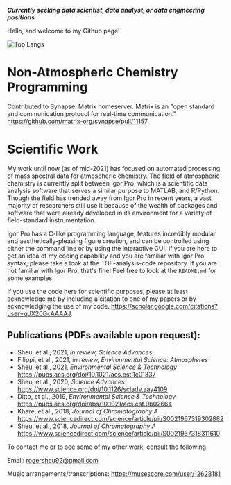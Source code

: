 ***Currently seeking data scientist, data analyst, or data engineering positions***

Hello, and welcome to my Github page!

![Top Langs](https://github-readme-stats.vercel.app/api/top-langs/?username=rogersheu&theme=dark)

Non-Atmospheric Chemistry Programming
==============
Contributed to Synapse: Matrix homeserver. Matrix is an "open standard and communication protocol for real-time communication."
https://github.com/matrix-org/synapse/pull/11157

Scientific Work
==============
My work until now (as of mid-2021) has focused on automated processing of mass spectral data for atmospheric chemistry. 
The field of atmospheric chemistry is currently split between Igor Pro, which is a scientific data analysis software that serves a similar purpose to MATLAB, and R/Python. Though the field has trended away from Igor Pro in recent years, a vast majority of researchers still use it because of the wealth of packages and software that were already developed in its environment for a variety of field-standard instrumentation.

Igor Pro has a C-like programming language, features incredibly modular and aesthetically-pleasing figure creation, and can be controlled using either the command line or by using the interactive GUI. If you are here to get an idea of my coding capability and you are familiar with Igor Pro syntax, please take a look at the TOF-analysis-code repository. If you are not familiar with Igor Pro, that's fine! Feel free to look at the ```README.md``` for some examples.

If you use the code here for scientific purposes, please at least acknowledge me by including a citation to one of my papers or by acknowledging the use of my code.
https://scholar.google.com/citations?user=qJX20GcAAAAJ.

Publications (PDFs available upon request):
-------------------

* Sheu, et al., 2021, *in review, Science Advances* 
* Filippi, et al., 2021, *in review, Environmental Science: Atmospheres*
* Sheu, et al., 2021, *Environmental Science & Technology* https://pubs.acs.org/doi/10.1021/acs.est.1c01337
* Sheu, et al., 2020, *Science Advances* https://www.science.org/doi/10.1126/sciadv.aay4109
* Ditto, et al., 2019, *Environmental Science & Technology* https://pubs.acs.org/doi/abs/10.1021/acs.est.9b02664
* Khare, et al., 2018, *Journal of Chromatography A* https://www.sciencedirect.com/science/article/pii/S0021967319302882
* Sheu, et al., 2018, *Journal of Chromatography A* https://www.sciencedirect.com/science/article/pii/S0021967318311610

To contact me or to see some of my other work, consult the following.

Email: rogersheu92@gmail.com

Music arrangements/transcriptions: https://musescore.com/user/12628181

<!---
rogersheu/rogersheu is a ✨ special ✨ repository because its `README.md` (this file) appears on your GitHub profile.
You can click the Preview link to take a look at your changes.
--->
